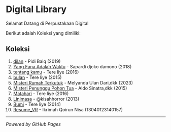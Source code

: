 # Digital Library

Selamat Datang di Perpustakaan Digital

Berikut adalah Koleksi yang dimiliki:
## Koleksi

1. [dilan](ebook/pidi-baiq-dilan-1.pdf) - Pidi Baiq (2019)
2. [Yang Fana Adalah Waktu](ebook/Yangfanaadalahwaktu.pdf) - Sapardi djoko damono (2018)
4. [tentang kamu](ebook/Tereliye-tentangkamu.pdf) - Tere liye (2016)
5. [bulan](ebook/Tereliye-bulan.pdf) - Tere liye (2015)
6. [Misteri Rumah Terkutuk](ebook/MisteriRumahTerkutuk.pdf) - Melyanda Ulan Dari,dkk (2023)
7. [Misteri Penunggu Pohon Tua](ebook/MisteriPenungguPohonTua.pdf) - Aldo Sinatra,dkk (2015)
8. [Matahari](ebook/MatahariTereliye.pdf) - Tere liye (2016)
9. [Linimasa](ebook/Linimasa.pdf) - @kisahhorror (2013)
10. [Bumi](ebook/Bumi-Tereliye.pdf) - Tere liye (2014)
11. [Resume_VR](ebook/Resume_VR.pdf) - Ikrimah Qoirun Nisa (13040123140157)

---

*Powered by GitHub Pages*
